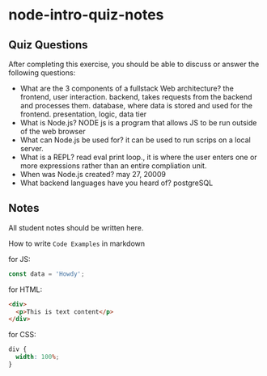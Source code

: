 # node-intro-quiz-notes

## Quiz Questions

After completing this exercise, you should be able to discuss or answer the following questions:

- What are the 3 components of a fullstack Web architecture?
  the frontend, user interaction. backend, takes requests from the backend and processes them. database, where data is stored and used for the frontend. presentation, logic, data tier
- What is Node.js?
  NODE js is a program that allows JS to be run outside of the web browser
- What can Node.js be used for?
  it can be used to run scrips on a local server.
- What is a REPL?
  read eval print loop., it is where the user enters one or more expressions rather than an entire compliation unit.
- When was Node.js created?
  may 27, 20009
- What backend languages have you heard of?
  postgreSQL

## Notes

All student notes should be written here.

How to write `Code Examples` in markdown

for JS:

```javascript
const data = 'Howdy';
```

for HTML:

```html
<div>
  <p>This is text content</p>
</div>
```

for CSS:

```css
div {
  width: 100%;
}
```
